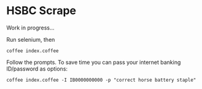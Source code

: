HSBC Scrape
===========

Work in progress...

Run selenium, then

`coffee index.coffee`

Follow the prompts. To save time you can pass your internet banking
ID/password as options:

`coffee index.coffee -I IB0000000000 -p "correct horse battery staple"`
